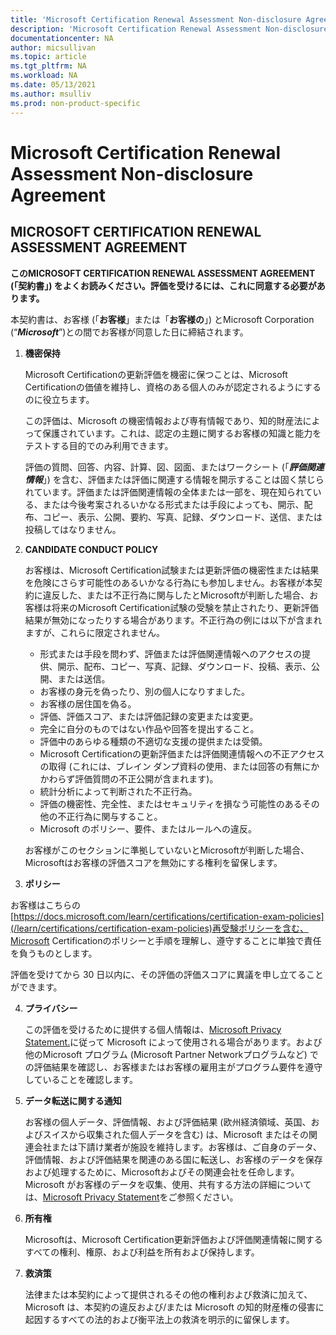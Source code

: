 ```yaml
---
title: 'Microsoft Certification Renewal Assessment Non-disclosure Agreement | Microsoft Docs'
description: 'Microsoft Certification Renewal Assessment Non-disclosure Agreement'
documentationcenter: NA
author: micsullivan
ms.topic: article
ms.tgt_pltfrm: NA
ms.workload: NA
ms.date: 05/13/2021
ms.author: msulliv
ms.prod: non-product-specific
---
```

# Microsoft Certification Renewal Assessment Non-disclosure Agreement

## MICROSOFT CERTIFICATION RENEWAL ASSESSMENT AGREEMENT

**このMICROSOFT CERTIFICATION RENEWAL ASSESSMENT AGREEMENT (「契約書」) をよくお読みください。評価を受けるには、これに同意する必要があります。**

本契約書は、お客様 (「**お客様**」または「**お客様の**」) とMicrosoft Corporation (“***Microsoft***”)との間でお客様が同意した日に締結されます。

1. **機密保持**

    Microsoft Certificationの更新評価を機密に保つことは、Microsoft Certificationの価値を維持し、資格のある個人のみが認定されるようにするのに役立ちます。

    この評価は、Microsoft の機密情報および専有情報であり、知的財産法によって保護されています。これは、認定の主題に関するお客様の知識と能力をテストする目的でのみ利用できます。

    評価の質問、回答、内容、計算、図、図面、またはワークシート (「***評価関連情報***」) を含む、評価または評価に関連する情報を開示することは固く禁じられています。評価または評価関連情報の全体または一部を、現在知られている、または今後考案されるいかなる形式または手段によっても、開示、配布、コピー、表示、公開、要約、写真、記録、ダウンロード、送信、または投稿してはなりません。

2. **CANDIDATE CONDUCT POLICY**

    お客様は、Microsoft Certification試験または更新評価の機密性または結果を危険にさらす可能性のあるいかなる行為にも参加しません。お客様が本契約に違反した、または不正行為に関与したとMicrosoftが判断した場合、お客様は将来のMicrosoft Certification試験の受験を禁止されたり、更新評価結果が無効になったりする場合があります。不正行為の例には以下が含まれますが、これらに限定されません。

    - 形式または手段を問わず、評価または評価関連情報へのアクセスの提供、開示、配布、コピー、写真、記録、ダウンロード、投稿、表示、公開、または送信。
    - お客様の身元を偽ったり、別の個人になりすました。
    - お客様の居住国を偽る。
    - 評価、評価スコア、または評価記録の変更または変更。
    - 完全に自分のものではない作品や回答を提出すること。
    - 評価中のあらゆる種類の不適切な支援の提供または受領。
    - Microsoft Certificationの更新評価または評価関連情報への不正アクセスの取得 (これには、ブレイン ダンプ資料の使用、または回答の有無にかかわらず評価質問の不正公開が含まれます)。
    - 統計分析によって判断された不正行為。
    - 評価の機密性、完全性、またはセキュリティを損なう可能性のあるその他の不正行為に関与すること。
    - Microsoft のポリシー、要件、またはルールへの違反。

    お客様がこのセクションに準拠していないとMicrosoftが判断した場合、Microsoftはお客様の評価スコアを無効にする権利を留保します。

3. **ポリシー**

  お客様はこちらの[https://docs.microsoft.com/learn/certifications/certification-exam-policies](/learn/certifications/certification-exam-policies)再受験ポリシーを含む、Microsoft Certificationのポリシーと手順を理解し、遵守することに単独で責任を負うものとします。

  評価を受けてから 30 日以内に、その評価の評価スコアに異議を申し立てることができます。

4. **プライバシー**

    この評価を受けるために提供する個人情報は、[Microsoft Privacy Statement.](https://privacy.microsoft.com/en-us/privacystatement)に従って Microsoft によって使用される場合があります。および他のMicrosoft プログラム (Microsoft Partner Networkプログラムなど) での評価結果を確認し、お客様またはお客様の雇用主がプログラム要件を遵守していることを確認します。

5. **データ転送に関する通知**

    お客様の個人データ、評価情報、および評価結果 (欧州経済領域、英国、およびスイスから収集された個人データを含む) は、Microsoft またはその関連会社または下請け業者が施設を維持します。お客様は、ご自身のデータ、評価情報、および評価結果を関連のある国に転送し、お客様のデータを保存および処理するために、Microsoftおよびその関連会社を任命します。 Microsoft がお客様のデータを収集、使用、共有する方法の詳細については、[Microsoft Privacy Statement](https://go.microsoft.com/fwlink/?LinkId=248681)をご参照ください。

6. **所有権**

    Microsoftは、Microsoft Certification更新評価および評価関連情報に関するすべての権利、権原、および利益を所有および保持します。

7. **救済策**

    法律または本契約によって提供されるその他の権利および救済に加えて、Microsoft は、本契約の違反および/または Microsoft の知的財産権の侵害に起因するすべての法的および衡平法上の救済を明示的に留保します。
